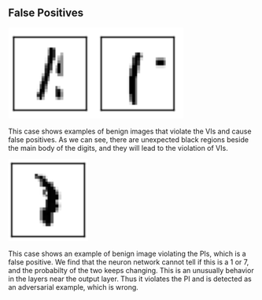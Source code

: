 ## False Positives

![False Positive Case: Violating VIs](fp1.png)

This case shows examples of benign images that violate the VIs and cause false
positives. As we can see, there are unexpected black regions beside the main
body of the digits, and they will lead to the violation of VIs.

![False Positive Case: Violating PIs](fp2.png)

This case shows an example of benign image violating the PIs, which is a false
positive. We find that the neuron network cannot tell if this is a 1 or 7, and
the probabilty of the two keeps changing. This is an unusually behavior in the
layers near the output layer. Thus it violates the PI and is detected as an
adversarial example, which is wrong.
